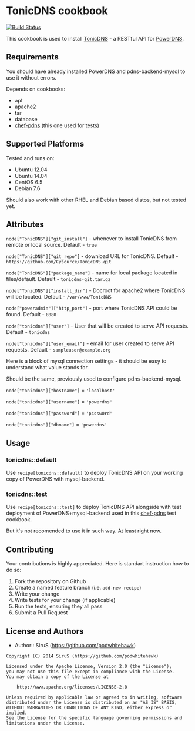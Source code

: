 # TonicDNS cookbook
[![Build Status](https://secure.travis-ci.org/podwhitehawk/tonicdns.svg?branch=master)](http://travis-ci.org/podwhitehawk/tonicdns)

This cookbook is used to install [TonicDNS](https://github.com/Cysource/TonicDNS) - a RESTful API for [PowerDNS](https://www.powerdns.com/).

## Requirements
You should have already installed PowerDNS and pdns-backend-mysql to use it without errors.

Depends on cookbooks:

- apt
- apache2
- tar
- database
- [chef-pdns](https://github.com/podwhitehawk/chef-pdns) (this one used for tests)

## Supported Platforms
Tested and runs on:

- Ubuntu 12.04
- Ubuntu 14.04
- CentOS 6.5
- Debian 7.6

Should also work with other RHEL and Debian based distos, but not tested yet.

## Attributes

`node["TonicDNS"]["git_install"]` - whenever to install TonicDNS from remote or local source. Default - `true`

`node["TonicDNS"]["git_repo"]` - download URL for TonicDNS. Default - `https://github.com/Cysource/TonicDNS.git`

`node["TonicDNS"]["package_name"]` - name for local package located in files/default. Default - `tonicdns-git.tar.gz`

`node["TonicDNS"]["install_dir"]` - Docroot for apache2 where TonicDNS will be located. Default - `/var/www/TonicDNS`

`node["poweradmin"]["http_port"]` - port where TonicDNS API could be found. Default - `8080`

`node["tonicdns"]["user"]` - User that will be created to serve API requests. Default - `tonicdns`

`node["tonicdns"]["user_email"]` - email for user created to serve API requests. Default - `sampleuser@example.org`

Here is a block of mysql connection settings - it should be easy to understand what value stands for.

Should be the same, previously used to configure pdns-backend-mysql.

`node["tonicdns"]["hostname"]` = `'localhost'`

`node["tonicdns"]["username"]` = `'powerdns'`

`node["tonicdns"]["password"]` = `'p4ssw0rd'`

`node["tonicdns"]["dbname"]` = `'powerdns'`

## Usage

### tonicdns::default
Use `recipe[tonicdns::default]` to deploy TonicDNS API on your working copy of PowerDNS with mysql-backend.

### tonicdns::test
Use `recipe[tonicdns::test]` to deploy TonicDNS API alongside with test deployment of PowerDNS+mysql-backend used in this [chef-pdns](https://github.com/podwhitehawk/chef-pdns) test cookbook.

But it's not recomended to use it in such way. At least right now.


## Contributing
Your contributions is highly appreciated.
Here is standart instruction how to do so:

1. Fork the repository on Github
2. Create a named feature branch (i.e. `add-new-recipe`)
3. Write your change
4. Write tests for your change (if applicable)
5. Run the tests, ensuring they all pass
6. Submit a Pull Request

## License and Authors
- Author:: SiruS (https://github.com/podwhitehawk)
```text
Copyright (C) 2014 SiruS (https://github.com/podwhitehawk)

Licensed under the Apache License, Version 2.0 (the "License");
you may not use this file except in compliance with the License.
You may obtain a copy of the License at

    http://www.apache.org/licenses/LICENSE-2.0

Unless required by applicable law or agreed to in writing, software
distributed under the License is distributed on an "AS IS" BASIS,
WITHOUT WARRANTIES OR CONDITIONS OF ANY KIND, either express or implied.
See the License for the specific language governing permissions and
limitations under the License.
```
